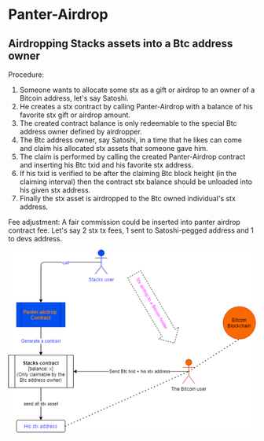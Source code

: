 # Panter-Airdrop
## Airdropping Stacks assets into a Btc address owner

Procedure:
1) Someone wants to allocate some stx as a gift or airdrop to an owner of a Bitcoin address, let's say Satoshi. 
2) He creates a stx contract by calling Panter-Airdrop with a balance of his favorite stx gift or airdrop amount. 
3) The created contract balance is only redeemable to the special Btc address owner defined by airdropper. 
4) The Btc address owner, say Satoshi, in a time that he likes can come and claim his allocated stx assets that someone gave him. 
5) The claim is performed by calling the created Panter-Airdrop contract and inserting his Btc txid and his favorite stx address. 
6) If his txid is verified to be after the claiming Btc block height (in the claiming interval) then the contract stx balance should be unloaded into his given stx address. 
7) Finally the stx asset is airdropped to the Btc owned individual's stx address. 

Fee adjustment: A fair commission could be inserted into panter airdrop contract fee. Let's say 2 stx tx fees, 1 sent to Satoshi-pegged address and 1 to devs address. 

![PANTER-AIRDROP.png](PANTER-AIRDROP.png)
